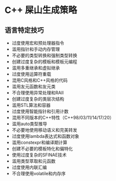 # C++ 屎山生成策略

## 语言特定技巧

- 过度使用宏和预处理器指令
- 滥用指针和手动内存管理
- 不必要的类型转换和强制类型转换
- 创建过度复杂的模板和模板元编程
- 滥用多重继承和虚拟继承
- 过度使用运算符重载
- 混用C风格和C++风格的代码
- 滥用友元函数和友元类
- 不合理使用异常处理和RAII
- 创建过度复杂的类层次结构
- 滥用STL算法和容器
- 过度使用智能指针和引用计数
- 混用不同版本的C++特性（C++98/03/11/14/17/20）
- 滥用auto类型推导
- 不必要地使用移动语义和完美转发
- 过度使用lambda表达式和函数对象
- 滥用constexpr和编译期计算
- 创建不必要的模板特化和偏特化
- 使用过度复杂的SFINAE技术
- 滥用类型萃取和元函数
- 过度使用内联汇编
- 不合理使用volatile和内存序 